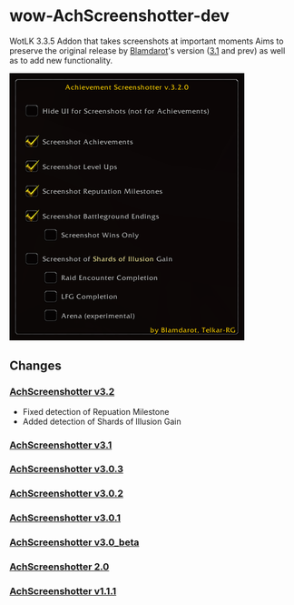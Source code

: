 # wow-AchScreenshotter-dev
WotLK 3.3.5 Addon that takes screenshots at important moments
Aims to preserve the original release by [Blamdarot](https://web.archive.org/web/20111226201841/http://www.curse.com/addons/wow/achievement-screenshotter)'s version ([3.1](https://github.com/telkar-rg/wow-AchScreenshotter-dev/releases/tag/v3.1) and prev) as well as to add new functionality.

![Image of the interface](https://raw.githubusercontent.com/telkar-rg/wow-AchScreenshotter-dev/refs/heads/main/_IMG/1.png)

## Changes
### [AchScreenshotter v3.2](https://github.com/telkar-rg/wow-AchScreenshotter-dev/releases/tag/v3.2)
- Fixed detection of Repuation Milestone
- Added detection of Shards of Illusion Gain
### [AchScreenshotter v3.1](https://github.com/telkar-rg/wow-AchScreenshotter-dev/releases/tag/v3.1)
### [AchScreenshotter v3.0.3](https://github.com/telkar-rg/wow-AchScreenshotter-dev/releases/tag/v3.0.3)
### [AchScreenshotter v3.0.2](https://github.com/telkar-rg/wow-AchScreenshotter-dev/releases/tag/v3.0.2)
### [AchScreenshotter v3.0.1](https://github.com/telkar-rg/wow-AchScreenshotter-dev/releases/tag/v3.0.1)
### [AchScreenshotter v3.0_beta](https://github.com/telkar-rg/wow-AchScreenshotter-dev/releases/tag/v3.0_beta)
### [AchScreenshotter 2.0](https://github.com/telkar-rg/wow-AchScreenshotter-dev/releases/tag/v2.0)
### [AchScreenshotter v1.1.1](https://github.com/telkar-rg/wow-AchScreenshotter-dev/releases/tag/v1.1.1)
